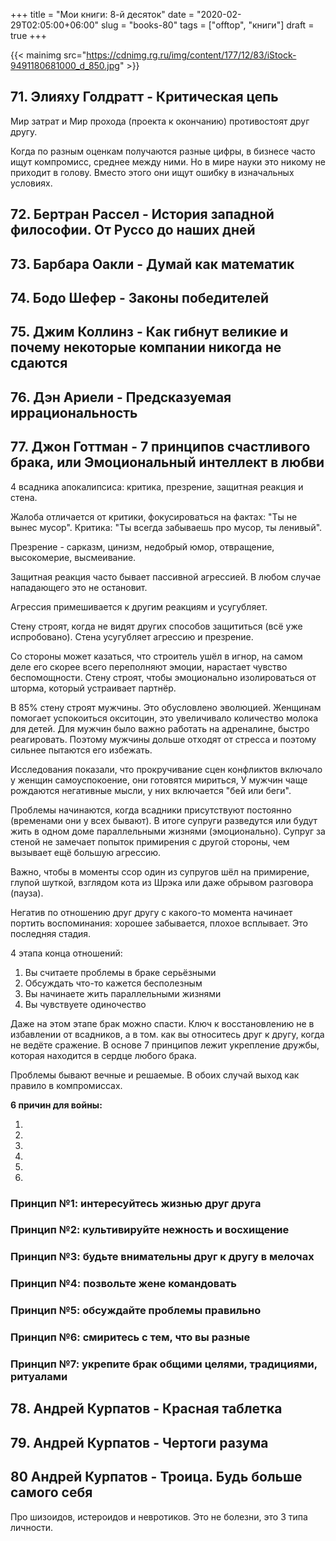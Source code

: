 ﻿+++
title = "Мои книги: 8-й десяток"
date = "2020-02-29T02:05:00+06:00"
slug = "books-80"
tags = ["offtop", "книги"]
draft = true
+++

{{< mainimg src="https://cdnimg.rg.ru/img/content/177/12/83/iStock-9491180681000_d_850.jpg" >}}

<!--more-->

## 71. Элияху Голдратт - Критическая цепь
Мир затрат и Мир прохода (проекта к окончанию) противостоят друг другу.

Когда по разным оценкам получаются разные цифры, в бизнесе часто ищут компромисс, среднее между ними. Но в мире науки это никому не приходит в голову. Вместо этого они ищут ошибку в изначальных условиях.


## 72. Бертран Рассел - История западной философии. От Руссо до наших дней


## 73. Барбара Оакли - Думай как математик


## 74. Бодо Шефер - Законы победителей


## 75. Джим Коллинз - Как гибнут великие и почему некоторые компании никогда не сдаются


## 76. Дэн Ариели - Предсказуемая иррациональность


## 77. Джон Готтман - 7 принципов счастливого брака, или Эмоциональный интеллект в любви
4 всадника апокалипсиса: критика, презрение, защитная реакция и стена.

Жалоба отличается от критики, фокусироваться на фактах: "Ты не вынес мусор". Критика: "Ты всегда забываешь про мусор, ты ленивый".

Презрение - сарказм, цинизм, недобрый юмор, отвращение, высокомерие, высмеивание.

Защитная реакция часто бывает пассивной агрессией. В любом случае нападающего это не остановит.

Агрессия примешивается к другим реакциям и усугубляет.

Стену строят, когда не видят других способов защититься (всё уже испробовано). Стена усугубляет агрессию и презрение.

Со стороны может казаться, что строитель ушёл в игнор, на самом деле его скорее всего переполняют эмоции, нарастает чувство беспомощности. Стену строят, чтобы эмоционально изолироваться от шторма, который устраивает партнёр.

В 85% стену строят мужчины. Это обусловлено эволюцией. Женщинам помогает успокоиться окситоцин, это увеличивало количество молока для детей. Для мужчин было важно работать на адреналине, быстро реагировать. Поэтому мужчины дольше отходят от стресса и поэтому сильнее пытаются его избежать.

Исследования показали, что прокручивание сцен конфликтов включало у женщин самоуспокоение, они готовятся мириться, У мужчин чаще рождаются негативные мысли, у них включается "бей или беги".

Проблемы начинаются, когда всадники присутствуют постоянно (временами они у всех бывают). В итоге супруги разведутся или будут жить в одном доме параллельными жизнями (эмоционально). Супруг за стеной не замечает попыток примирения с другой стороны, чем вызывает ещё большую агрессию.

Важно, чтобы в моменты ссор один из супругов шёл на примирение, глупой шуткой, взглядом кота из Шрэка или даже обрывом разговора (пауза).

Негатив по отношению друг другу с какого-то момента начинает портить воспоминания: хорошее забывается, плохое всплывает. Это последняя стадия.

4 этапа конца отношений:

1. Вы считаете проблемы в браке серьёзными 
2. Обсуждать что-то кажется бесполезным 
3. Вы начинаете жить параллельными жизнями 
4. Вы чувствуете одиночество 

Даже на этом этапе брак можно спасти. Ключ к восстановлению не в избавлении от всадников, а в том. как вы относитесь друг к другу, когда не ведёте сражение. В основе 7 принципов лежит укрепление дружбы, которая находится в сердце любого брака.

Проблемы бывают вечные и решаемые. В обоих случай выход как правило в компромиссах.

**6 причин для войны:** 

1. 
2. 
3. 
4. 
5. 
6. 


### Принцип №1: интересуйтесь жизнью друг друга
### Принцип №2: культивируйте нежность и восхищение
### Принцип №3: будьте внимательны друг к другу в мелочах
### Принцип №4: позвольте жене командовать
### Принцип №5: обсуждайте проблемы правильно
### Принцип №6: смиритесь с тем, что вы разные
### Принцип №7: укрепите брак общими целями, традициями, ритуалами


## 78. Андрей Курпатов - Красная таблетка


## 79. Андрей Курпатов - Чертоги разума


## 80 Андрей Курпатов - Троица. Будь больше самого себя
Про шизоидов, истероидов и невротиков. Это не болезни, это 3 типа личности.
